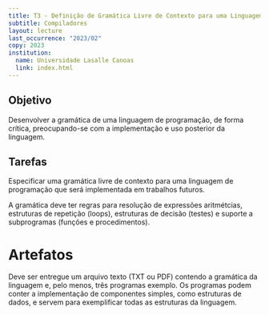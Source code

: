 ```yaml
---
title: T3 - Definição de Gramática Livre de Contexto para uma Linguagem de Programação
subtitle: Compiladores
layout: lecture
last_occurrence: "2023/02"
copy: 2023
institution:
  name: Universidade Lasalle Canoas
  link: index.html
---
```


## Objetivo

Desenvolver a gramática de uma linguagem de programação, de forma crítica, preocupando-se com a implementação e uso posterior da linguagem.

## Tarefas

Especificar uma gramática livre de contexto para uma linguagem de programação que será implementada em trabalhos futuros.

A gramática deve ter regras para resolução de expressões aritmétcias, estruturas de repetição (loops), estruturas de decisão (testes) e suporte a subprogramas (funções e procedimentos).

# Artefatos

Deve ser entregue um arquivo texto (TXT ou PDF) contendo a gramática da linguagem e, pelo menos, três programas exemplo. Os programas podem conter a implementação de componentes simples, como estruturas de dados, e servem para exemplificar todas as estruturas da linguagem.

